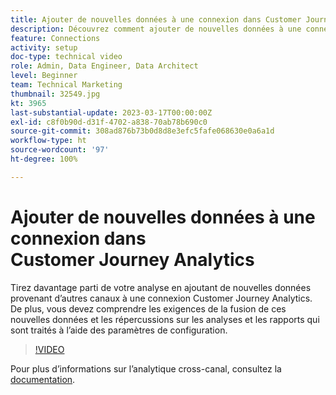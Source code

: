 ```yaml
---
title: Ajouter de nouvelles données à une connexion dans Customer Journey Analytics
description: Découvrez comment ajouter de nouvelles données à une connexion de Customer Journey Analytics pour tirer le meilleur parti de votre analyse.
feature: Connections
activity: setup
doc-type: technical video
role: Admin, Data Engineer, Data Architect
level: Beginner
team: Technical Marketing
thumbnail: 32549.jpg
kt: 3965
last-substantial-update: 2023-03-17T00:00:00Z
exl-id: c8f0b90d-d31f-4702-a838-70ab78b690c0
source-git-commit: 308ad876b73b0d8d8e3efc5fafe068630e0a6a1d
workflow-type: ht
source-wordcount: '97'
ht-degree: 100%

---
```


# Ajouter de nouvelles données à une connexion dans Customer Journey Analytics

Tirez davantage parti de votre analyse en ajoutant de nouvelles données provenant d’autres canaux à une connexion Customer Journey Analytics. De plus, vous devez comprendre les exigences de la fusion de ces nouvelles données et les répercussions sur les analyses et les rapports qui sont traités à l’aide des paramètres de configuration.

>[!VIDEO](https://video.tv.adobe.com/v/32549/?learn=on&quality=12)

Pour plus d’informations sur l’analytique cross-canal, consultez la [documentation](https://experienceleague.adobe.com/docs/analytics-platform/using/cca/overview.html?lang=fr).

